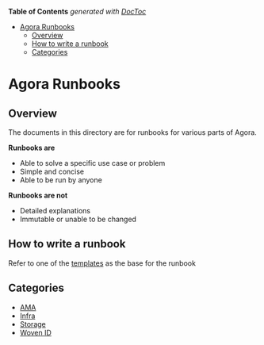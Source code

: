<!-- START doctoc generated TOC please keep comment here to allow auto update -->
<!-- DON'T EDIT THIS SECTION, INSTEAD RE-RUN doctoc TO UPDATE -->
**Table of Contents**  *generated with [DocToc](https://github.com/thlorenz/doctoc)*

- [Agora Runbooks](#agora-runbooks)
  - [Overview](#overview)
  - [How to write a runbook](#how-to-write-a-runbook)
  - [Categories](#categories)

<!-- END doctoc generated TOC please keep comment here to allow auto update -->

# Agora Runbooks

## Overview

The documents in this directory are for runbooks for various parts of Agora.

**Runbooks are**

* Able to solve a specific use case or problem
* Simple and concise
* Able to be run by anyone

**Runbooks are not**

* Detailed explanations
* Immutable or unable to be changed

## How to write a runbook

Refer to one of the [templates](./templates) as the base for the runbook

## Categories

* [AMA](./ama/README.md)
* [Infra](./infra/README.md)
* [Storage](./storage/README.md)
* [Woven ID](./id/wovenId.md)
